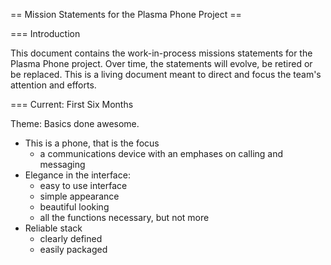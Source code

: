 == Mission Statements for the Plasma Phone Project ==

=== Introduction

This document contains the work-in-process missions statements for the Plasma
Phone project. Over time, the statements will evolve, be retired or be
replaced. This is a living document meant to direct and focus the team's 
attention and efforts.

=== Current: First Six Months

Theme: Basics done awesome.

* This is a phone, that is the focus
    * a communications device with an emphases on calling and messaging
* Elegance in the interface:
    * easy to use interface
    * simple appearance
    * beautiful looking
    * all the functions necessary, but not more
* Reliable stack
    * clearly defined
    * easily packaged
